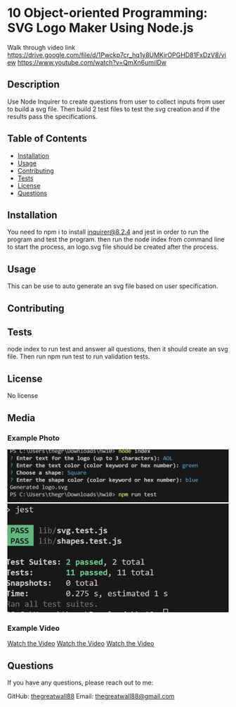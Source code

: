# 10 Object-oriented Programming: SVG Logo Maker Using Node.js
Walk through video link
https://drive.google.com/file/d/1Pwckp7cr_hq1y8UMKirOPGHD81FxDzV8/view
https://www.youtube.com/watch?v=QmXn6umiIDw

## Description
Use Node Inquirer to create questions from user to collect inputs from user to build a svg file. Then build 2 test files to test the svg creation and if the results pass the specifications. 

## Table of Contents
- [Installation](#installation)
- [Usage](#usage)
- [Contributing](#contributing)
- [Tests](#tests)
- [License](#license)
- [Questions](#questions)

## Installation
You need to npm i to install inquirer@8.2.4 and jest in order to run the program and test the program. then run the node index from command line to start the process, an logo.svg file should be created after the process.

## Usage
This can be use to auto generate an svg file based on user specification.

## Contributing

## Tests
node index to run test and answer all questions, then it should create an svg file. Then run npm run test to run validation tests.

## License

No license

## Media
### Example Photo
![Example Image](./Images/terminal1.png)
![Example Image](./Images/terminal2.png)

### Example Video
[Watch the Video](./Images/SGV%20Generator%20Demo.gif)
[Watch the Video](https://drive.google.com/file/d/1Pwckp7cr_hq1y8UMKirOPGHD81FxDzV8/view)
[Watch the Video](https://www.youtube.com/watch?v=QmXn6umiIDw)
## Questions
If you have any questions, please reach out to me:

GitHub: [thegreatwall88](https://github.com/thegreatwall88)
Email: thegreatwall88@gmail.com
